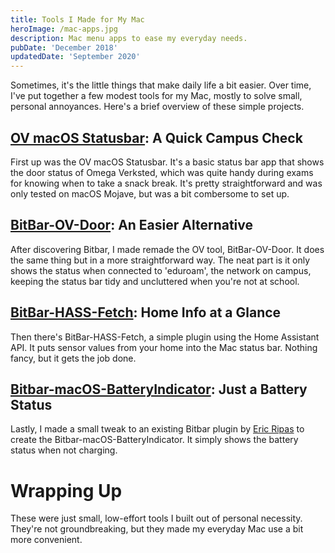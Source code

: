 ```yaml
---
title: Tools I Made for My Mac
heroImage: /mac-apps.jpg
description: Mac menu apps to ease my everyday needs.
pubDate: 'December 2018'
updatedDate: 'September 2020'
---
```


Sometimes, it's the little things that make daily life a bit easier. Over time, I've put together a few modest tools for my Mac, mostly to solve small, personal annoyances. Here's a brief overview of these simple projects.

## [OV macOS Statusbar](https://github.com/petrepa/OV-Mac-OS-Statusbar): A Quick Campus Check
First up was the OV macOS Statusbar. It's a basic status bar app that shows the door status of Omega Verksted, which was quite handy during exams for knowing when to take a snack break. It's pretty straightforward and was only tested on macOS Mojave, but was a bit combersome to set up.



## [BitBar-OV-Door](https://github.com/petrepa/BitBar-OV-door): An Easier Alternative
After discovering Bitbar, I made remade the OV tool, BitBar-OV-Door. It does the same thing but in a more straightforward way. The neat part is it only shows the status when connected to 'eduroam', the network on campus, keeping the status bar tidy and uncluttered when you're not at school.

## [BitBar-HASS-Fetch](https://github.com/petrepa/BitBar-HASS-fetch): Home Info at a Glance
Then there's BitBar-HASS-Fetch, a simple plugin using the Home Assistant API. It puts sensor values from your home into the Mac status bar. Nothing fancy, but it gets the job done.

## [Bitbar-macOS-BatteryIndicator](https://github.com/petrepa/Bitbar-macOS-batteryindicator): Just a Battery Status
Lastly, I made a small tweak to an existing Bitbar plugin by [Eric Ripas](https://getbitbar.com/plugins/System/Battery/battery-status.20s.py) to create the Bitbar-macOS-BatteryIndicator. It simply shows the battery status when not charging.

# Wrapping Up
These were just small, low-effort tools I built out of personal necessity. They're not groundbreaking, but they made my everyday Mac use a bit more convenient.